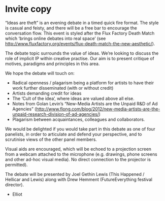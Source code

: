 # Invite copy
“Ideas are theft” is an evening debate in a timed quick fire format. The style is casual and feisty, and there will be a free bar to encourage the conversation flow. This event is styled after the Flux Factory Death Match which ‘brings online debates into real space’ (see http://www.fluxfactory.org/events/flux-death-match-the-new-aesthetic/).

The debate topic surrounds the value of ideas. We’re looking to discuss the role of implicit IP within creative practise. Our aim is to present critique of motives, paradigms and principles in this area.

We hope the debate will touch on:
* Radical openness / plagarism being a platform for artists to have their work further disseminated (with or without credit)
* Artists demanding credit for ideas
* The ‘Cult of the idea’, where ideas are valued above all else.
* Notes from Golan Levin’s “New-Media Artists are the Unpaid R&D of Ad Agencies” (http://www.flong.com/blog/2012/new-media-artists-are-the-unpaid-research-division-of-ad-agencies/)
* Plagarism between acquaintances, colleagues and collaborators. 

We would be delighted if you would take part in this debate as one of four panelists, in order to articulate and defend your perspective, and to scrutinise views of the other panel members.

Visual aids are encouraged, which will be echoed to a projection screen from a webcam attached to the microphone (e.g. drawings, phone screens and other ad-hoc visual media). No direct connection to the projector is permitted).

The debate will be presented by Joel Gethin Lewis (This Happened / Hellicar and Lewis) along with Drew Hemment (FutureEverything festival director).

- Elliot

